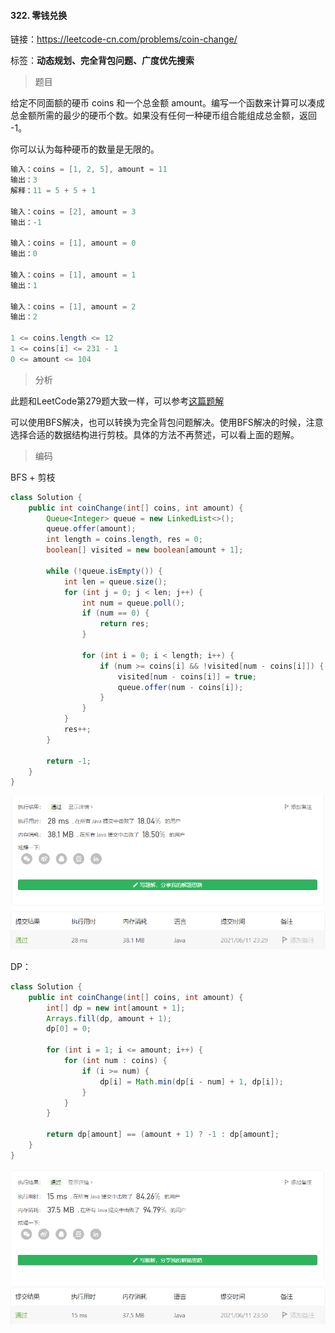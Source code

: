 #### 322. 零钱兑换

链接：https://leetcode-cn.com/problems/coin-change/

标签：**动态规划、完全背包问题、广度优先搜索**

> 题目

给定不同面额的硬币 coins 和一个总金额 amount。编写一个函数来计算可以凑成总金额所需的最少的硬币个数。如果没有任何一种硬币组合能组成总金额，返回 -1。

你可以认为每种硬币的数量是无限的。

```java
输入：coins = [1, 2, 5], amount = 11
输出：3 
解释：11 = 5 + 5 + 1
    
输入：coins = [2], amount = 3
输出：-1
    
输入：coins = [1], amount = 0
输出：0
    
输入：coins = [1], amount = 1
输出：1
    
输入：coins = [1], amount = 2
输出：2
    
1 <= coins.length <= 12
1 <= coins[i] <= 231 - 1
0 <= amount <= 104
```

> 分析

此题和LeetCode第279题大致一样，可以参考[这篇题解](https://github.com/stronglxp/learnNote/blob/main/leetcode/%E8%83%8C%E5%8C%85%E9%97%AE%E9%A2%98/279.%E5%AE%8C%E5%85%A8%E5%B9%B3%E6%96%B9%E6%95%B0.md)

可以使用BFS解决，也可以转换为完全背包问题解决。使用BFS解决的时候，注意选择合适的数据结构进行剪枝。具体的方法不再赘述，可以看上面的题解。

> 编码

BFS + 剪枝

```java
class Solution {
    public int coinChange(int[] coins, int amount) {
        Queue<Integer> queue = new LinkedList<>();
        queue.offer(amount);
        int length = coins.length, res = 0;
        boolean[] visited = new boolean[amount + 1];

        while (!queue.isEmpty()) {
            int len = queue.size();
            for (int j = 0; j < len; j++) {
                int num = queue.poll();
                if (num == 0) {
                    return res;
                }

                for (int i = 0; i < length; i++) {
                    if (num >= coins[i] && !visited[num - coins[i]]) {
                        visited[num - coins[i]] = true;
                        queue.offer(num - coins[i]);
                    }
                }
            }
            res++;
        }

        return -1;
    }
}
```

![image-20210611232923744](322.零钱兑换.assets/image-20210611232923744.png)

DP：

```java
class Solution {
    public int coinChange(int[] coins, int amount) {
        int[] dp = new int[amount + 1];
        Arrays.fill(dp, amount + 1);
        dp[0] = 0;

        for (int i = 1; i <= amount; i++) {
            for (int num : coins) {
                if (i >= num) {
                    dp[i] = Math.min(dp[i - num] + 1, dp[i]);
                }
            }
        }

        return dp[amount] == (amount + 1) ? -1 : dp[amount];
    }
}
```

![image-20210611235035394](322.零钱兑换.assets/image-20210611235035394.png)

